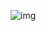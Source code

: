 ![img](https://dbz0423.oss-cn-nanjing.aliyuncs.com/%E5%90%8E%E7%AB%AF%E7%AC%AC%E4%B8%80%E5%91%A8%E5%AD%A6%E4%B9%A0.png?Expires=1730572632&OSSAccessKeyId=TMP.3KjXpR6TTPPwuot3VYHGERY8ndsgdSADWD6av6UTp9CKioJpMHhvESNGgkGRn3M98vJo5LWUwvFikRwjdZEmkhjnK6kQxK&Signature=RZlnwBfd0%2Byab87GodK0HcEM5oI%3D)
